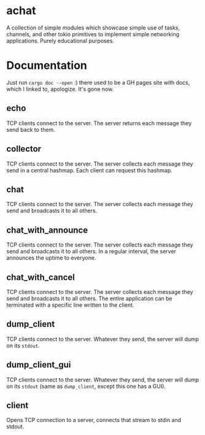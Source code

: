 # achat
A collection of simple modules which showcase simple use of tasks, channels, and other tokio primitives to implement simple networking applications.
Purely educational purposes.

# Documentation
Just run `cargo doc --open` :) there used to be a GH pages site with docs, which I linked to, apologize. It's gone now.

## echo
TCP clients connect to the server. The server returns each message they send back to them.

## collector
TCP clients connect to the server. The server collects each message they send in a central hashmap.
Each client can request this hashmap.

## chat
TCP clients connect to the server. The server collects each message they send and broadcasts it to all others.

## chat_with_announce
TCP clients connect to the server. The server collects each message they send and broadcasts it to all others.
In a regular interval, the server announces the uptime to everyone.

## chat_with_cancel
TCP clients connect to the server. The server collects each message they send and broadcasts it to all others.
The entire application can be terminated with a specific line written to the client.

## dump_client
TCP clients connect to the server. Whatever they send, the server will dump on its `stdout`.

## dump_client_gui
TCP clients connect to the server. Whatever they send, the server will dump on its `stdout` (same as `dump_client`, except this one has a GUI).

## client
Opens TCP connection to a server, connects that stream to stdin and stdout.
